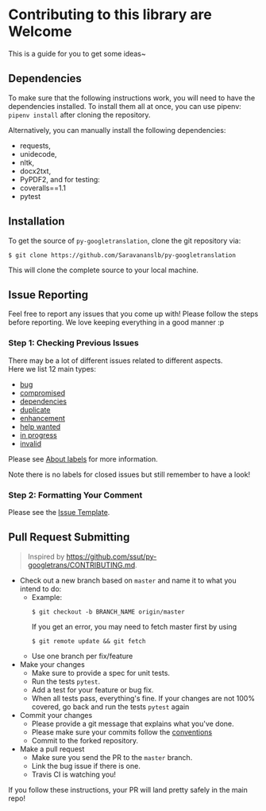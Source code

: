 # Contributing to this library are Welcome

This is a guide for you to get some ideas~

## Dependencies
To make sure that the following instructions work, you will need to have the dependencies installed. To install them all at once, you can use pipenv: `pipenv install` after cloning the repository.

Alternatively, you can manually install the following dependencies:
- requests,
- unidecode,
- nltk,
- docx2txt,
- PyPDF2,
and for testing:
- coveralls==1.1
- pytest

## Installation

To get the source of `py-googletranslation`, clone the git repository via:

````
$ git clone https://github.com/Saravananslb/py-googletranslation
````
This will clone the complete source to your local machine.

## Issue Reporting

Feel free to report any issues that you come up with!
Please follow the steps before reporting. We love keeping everything in a good manner :p

### Step 1: Checking Previous Issues

There may be a lot of different issues related to different aspects.  
Here we list 12 main types:  

* [bug](https://github.com/Saravananslb/py-googletranslation/labels/bug)
* [compromised](https://github.com/Saravananslb/py-googletranslation/labels/compromised)
* [dependencies](https://github.com/Saravananslb/py-googletranslation/labels/dependencies)
* [duplicate](https://github.com/Saravananslb/py-googletranslation/labels/duplicate)
* [enhancement](https://github.com/Saravananslb/py-googletranslation/labels/enhancement)
* [help wanted](https://github.com/Saravananslb/py-googletranslation/labels/help%20wanted)
* [in progress](https://github.com/Saravananslb/py-googletranslation/labels/help%20wanted)
* [invalid](https://github.com/Saravananslb/py-googletranslation/labels/invalid)  

Please see [About labels](https://docs.github.com/en/github/managing-your-work-on-github/about-labels) for more information.  

Note there is no labels for closed issues but still remember to have a look!  

### Step 2: Formatting Your Comment

Please see the [Issue Template](ISSUE_TEMPLATE.md).

## Pull Request Submitting

> Inspired by https://github.com/ssut/py-googletrans/CONTRIBUTING.md.  
- Check out a new branch based on <code>master</code> and name it to what you intend to do:
  - Example:
    ````
    $ git checkout -b BRANCH_NAME origin/master
    ````
    If you get an error, you may need to fetch master first by using
    ````
    $ git remote update && git fetch
    ````
  - Use one branch per fix/feature
- Make your changes
  - Make sure to provide a spec for unit tests.
  - Run the tests ``pytest``.
  - Add a test for your feature or bug fix.
  - When all tests pass, everything's fine. If your changes are not 100% covered, go back and 
    run the tests ``pytest`` again
- Commit your changes
  - Please provide a git message that explains what you've done.
  - Please make sure your commits follow the [conventions](https://www.conventionalcommits.org/en/v1.0.0/)
  - Commit to the forked repository.
- Make a pull request
  - Make sure you send the PR to the <code>master</code> branch.
  - Link the bug issue if there is one.
  - Travis CI is watching you!

If you follow these instructions, your PR will land pretty safely in the main repo!  
  

